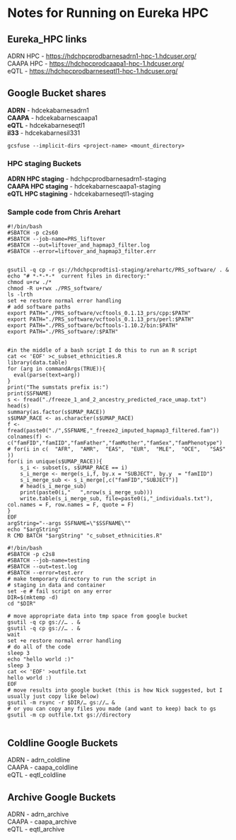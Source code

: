 # Notes for Running on Eureka HPC

## Eureka_HPC links
ADRN HPC - https://hdchpcprodbarnesadrn1-hpc-1.hdcuser.org/  
CAAPA HPC - https://hdchpcprodcaapa1-hpc-1.hdcuser.org/  
eQTL - https://hdchpcprodbarneseqtl1-hpc-1.hdcuser.org/  

## Google Bucket shares

**ADRN** - hdcekabarnesadrn1\
**CAAPA** - hdcekabarnescaapa1\
**eQTL** - hdcekabarneseqtl1\
**il33** - hdcekabarnesil331
```
gcsfuse --implicit-dirs <project-name> <mount_directory>
```

### HPC staging Buckets
**ADRN HPC staging** - hdchpcprodbarnesadrn1-staging\
**CAAPA HPC staging** - hdcekabarnescaapa1-staging\
**eQTL HPC stagining** - hdcekabarneseqtl1-staging

### Sample code from Chris Arehart

```
#!/bin/bash
#SBATCH -p c2s60
#SBATCH --job-name=PRS_liftover
#SBATCH --out=liftover_and_hapmap3_filter.log
#SBATCH --error=liftover_and_hapmap3_filter.err


gsutil -q cp -r gs://hdchpcprodtis1-staging/arehartc/PRS_software/ . &
echo "# *-*-*-*  current files in directory:"
chmod u+rw ./*
chmod -R u+rwx ./PRS_software/
ls -lrth
set +e restore normal error handling
# add software paths
export PATH="./PRS_software/vcftools_0.1.13_prs/cpp:$PATH"
export PATH="./PRS_software/vcftools_0.1.13_prs/perl:$PATH"
export PATH="./PRS_software/bcftools-1.10.2/bin:$PATH"
export PATH="./PRS_software/:$PATH"


#in the middle of a bash script I do this to run an R script
cat << 'EOF' >c_subset_ethnicities.R
library(data.table)
for (arg in commandArgs(TRUE)){
  eval(parse(text=arg))
}
print("The sumstats prefix is:")
print(SSFNAME)
s <- fread("./freeze_1_and_2_ancestry_predicted_race_umap.txt")
head(s)
summary(as.factor(s$UMAP_RACE))
s$UMAP_RACE <- as.character(s$UMAP_RACE)
f <- fread(paste0("./",SSFNAME,"_freeze2_imputed_hapmap3_filtered.fam"))
colnames(f) <- c("famFID","famIID","famFather","famMother","famSex","famPhenotype")
# for(i in c(  "AFR",  "AMR",  "EAS",  "EUR",  "MLE",  "OCE",   "SAS"  ))
for(i in unique(s$UMAP_RACE)){
	s_i <- subset(s, s$UMAP_RACE == i)
	s_i_merge <- merge(s_i,f, by.x = "SUBJECT", by.y  = "famIID")
	s_i_merge_sub <- s_i_merge[,c("famFID","SUBJECT")]
	# head(s_i_merge_sub)
	print(paste0(i,"   ",nrow(s_i_merge_sub)))
	write.table(s_i_merge_sub, file=paste0(i,"_individuals.txt"), col.names = F, row.names = F, quote = F)
}
EOF
argString="--args SSFNAME=\"$SSFNAME\"" 
echo "$argString"
R CMD BATCH "$argString" "c_subset_ethnicities.R"

```


```
#!/bin/bash
#SBATCH -p c2s8
#SBATCH --job-name=testing
#SBATCH --out=test.log
#SBATCH --error=test.err
# make temporary directory to run the script in
# staging in data and container
set -e # fail script on any error
DIR=$(mktemp -d)
cd "$DIR"

# move appropriate data into tmp space from google bucket
gsutil -q cp gs://… . &
gsutil -q cp gs://… . &
wait
set +e restore normal error handling
# do all of the code
sleep 3
echo "hello world :)"
sleep 3
cat << 'EOF' >outfile.txt
hello world :)
EOF
# move results into google bucket (this is how Nick suggested, but I usually just copy like below)
gsutil -m rsync -r $DIR/… gs://… &
# or you can copy any files you made (and want to keep) back to gs
gsutil -m cp outfile.txt gs://directory


```

## Coldline Google Buckets
ADRN - adrn_coldline\
CAAPA - caapa_coldline\
eQTL - eqtl_coldline

## Archive Google Buckets
ADRN - adrn_archive\
CAAPA - caapa_archive\
eQTL - eqtl_archive
